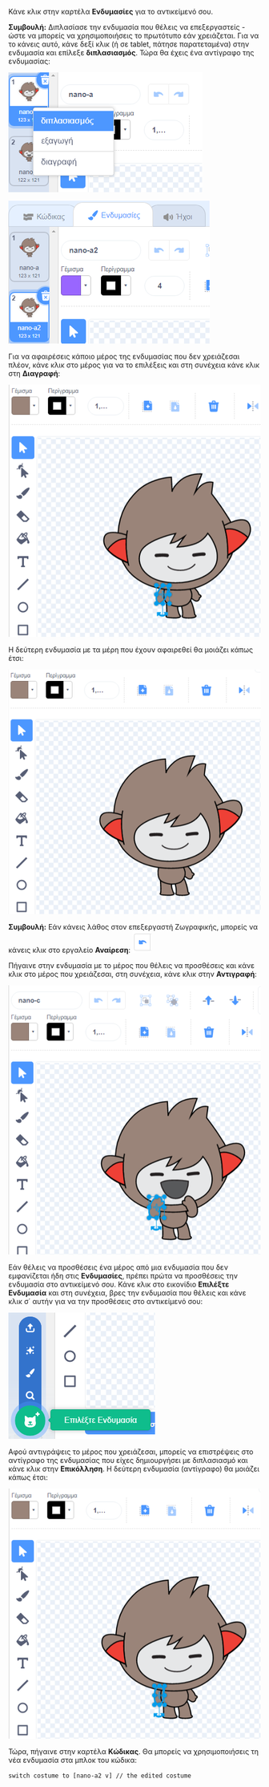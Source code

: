 Κάνε κλικ στην καρτέλα **Ενδυμασίες** για το αντικείμενό σου.

**Συμβουλή:** Διπλασίασε την ενδυμασία που θέλεις να επεξεργαστείς - ώστε να μπορείς να χρησιμοποιήσεις το πρωτότυπο εάν χρειάζεται. Για να το κάνεις αυτό, κάνε δεξί κλικ (ή σε tablet, πάτησε παρατεταμένα) στην ενδυμασία και επίλεξε **διπλασιασμός**. Τώρα θα έχεις ένα αντίγραφο της ενδυμασίας:

![Η επιλογή "διπλασιασμός" επισημαίνεται στο μενού.](images/nano-duplicate-costume.png)

![Το αντίγραφο της ενδυμασίας βρίσκεται ακριβώς κάτω από την αρχική ενδυμασία στην καρτέλα Ενδυμασίες.](images/nano-a2-costume.png)

Για να αφαιρέσεις κάποιο μέρος της ενδυμασίας που δεν χρειάζεσαι πλέον, κάνε κλικ στο μέρος για να το επιλέξεις και στη συνέχεια κάνε κλικ στη **Διαγραφή**:

![Η ενδυμασία nano-a2 με επιλεγμένο το χέρι.](images/nano-arm-selected.png)

Η δεύτερη ενδυμασία με τα μέρη που έχουν αφαιρεθεί θα μοιάζει κάπως έτσι:

![Η ενδυμασία nano-a2 με ένα χέρι διαγραμμένο.](images/nano-arm-deleted.png)

**Συμβουλή:** Εάν κάνεις λάθος στον επεξεργαστή Ζωγραφικής, μπορείς να κάνεις κλικ στο εργαλείο **Αναίρεση**: ![Το εικονίδιο "Αναίρεση".](images/nano-undo.png)

Πήγαινε στην ενδυμασία με το μέρος που θέλεις να προσθέσεις και κάνε κλικ στο μέρος που χρειάζεσαι, στη συνέχεια, κάνε κλικ στην **Αντιγραφή**:

![Η ενδυμασία nano-c με επιλεγμένο το χέρι.](images/nano-c-arm-selected.png)

Εάν θέλεις να προσθέσεις ένα μέρος από μια ενδυμασία που δεν εμφανίζεται ήδη στις **Ενδυμασίες**, πρέπει πρώτα να προσθέσεις την ενδυμασία στο αντικείμενό σου. Κάνε κλικ στο εικονίδιο **Επιλέξτε Ενδυμασία** και στη συνέχεια, βρες την ενδυμασία που θέλεις και κάνε κλικ σ΄ αυτήν για να την προσθέσεις στο αντικείμενό σου:

![Το εικονίδιο "Επιλέξτε Ενδυμασία" επισημάνθηκε.](images/choose-a-costume.png)

Αφού αντιγράψεις το μέρος που χρειάζεσαι, μπορείς να επιστρέψεις στο αντίγραφο της ενδυμασίας που είχες δημιουργήσει με διπλασιασμό και κάνε κλικ στην **Επικόλληση**. Η δεύτερη ενδυμασία (αντίγραφο) θα μοιάζει κάπως έτσι:

![Η ενδυμασία nano-a2 με το χέρι από την ενδυμασία nano-c.](images/nano-a2-new-arm.png)

Τώρα, πήγαινε στην καρτέλα **Κώδικας**. Θα μπορείς να χρησιμοποιήσεις τη νέα ενδυμασία στα μπλοκ του κώδικα:

```blocks3
switch costume to [nano-a2 v] // the edited costume
```
